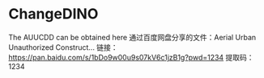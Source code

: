 # ChangeDINO
The AUUCDD can be obtained here
通过百度网盘分享的文件：Aerial Urban Unauthorized Construct...
链接：https://pan.baidu.com/s/1bDo9w00u9s07kV6c1jzB1g?pwd=1234 
提取码：1234 
